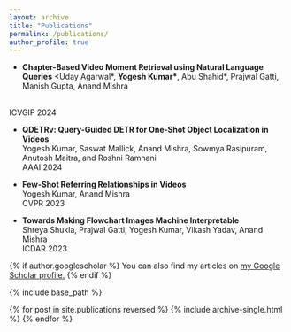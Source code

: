 ```yaml
---
layout: archive
title: "Publications"
permalink: /publications/
author_profile: true
---
```

<!-- TEMP WAY -->

* <strong>Chapter-Based Video Moment Retrieval using Natural Language Queries</strong> <be>
 <Uday Agarwal\*,  <strong>Yogesh Kumar\*</strong>,  Abu Shahid\*, Prajwal Gatti, Manish Gupta, Anand Mishra <br>
 <br>
  ICVGIP 2024 <br>

* <strong>QDETRv: Query-Guided DETR for One-Shot Object Localization in Videos</strong> <br>
  Yogesh Kumar, Saswat Mallick, Anand Mishra, Sowmya Rasipuram, Anutosh Maitra, and Roshni Ramnani <br>
  AAAI 2024 <br>
  
* <strong>Few-Shot Referring Relationships in Videos</strong> <br>
  Yogesh Kumar, Anand Mishra <br>
  CVPR 2023 <br>
  
* <strong>Towards Making Flowchart Images Machine Interpretable</strong> <br>
  Shreya Shukla, Prajwal Gatti, Yogesh Kumar, Vikash Yadav, Anand Mishra <br>
  ICDAR 2023 <br>
  
{% if author.googlescholar %}
  You can also find my articles on <u><a href="{{author.googlescholar}}">my Google Scholar profile</a>.</u>
{% endif %}

{% include base_path %}

{% for post in site.publications reversed %}
  {% include archive-single.html %}
{% endfor %}
